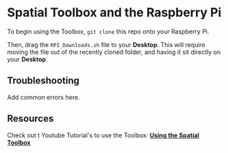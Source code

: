 # Spatial Toolbox and the Raspberry Pi

To begin using the Toolbox, `git clone` this repo onto your Raspberry Pi. 

Then, drag the `RPI_Downloads.sh` file to your **Desktop**. This will require moving the file out of the recently cloned folder, and having it sit directly on your **Desktop**. 

## Troubleshooting
Add common errors here. 

## Resources
Check out t Youtube Tutorial's to use the Toolbox: **<a href="https://www.youtube.com/watch?v=3wkmBDgpb34&list=PLhL0fv9JyKMaWhaHmm21J6mgpp841zYYw">Using the Spatial Toolbox</a>**
